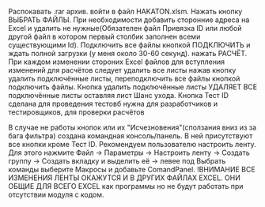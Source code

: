 Распокавать .rar архив. войти в файл HAKATON.xlsm. Нажать кнопку ВЫБРАТЬ ФАЙЛЫ. При необходимости добавить сторонние адреса на Excel и удалить не нужные(Обязателен файл Привязка ID или любой другой файл в котором первый столбик заполнен всеми существующими Id). Подключить все файлы кнопкой ПОДКЛЮЧИТЬ и ждать полной загрузки (у меня около 30-60 секунд). нажать РАСЧЁТ. При каждом изменении стороних Excel файлов для вступления изменений для расчётов следует удалить все листы нажав кнопку удалить подключённые листы, переподключить все файлы кнопкой подключить файлы. Кнопка удалить подключённые листы УДАЛЯЕТ ВСЕ подключённые листы оставляя лист Шанс ухода. Кнопка Тест ID сделана для проведения тестовб нужна для разработчиков и тестировщиков, для проверки расчётов

В случае не работы кнопок или их "Исчезновения"(сползания вниз из за бага фильтра) создана командная консоль/панель. В ней присутствуют все кнопки кроме Тест ID. Рекомендуем пользователю настроить ленту. Для этого нажмите Файл -> Параметры -> Настроить ленту -> Создать группу -> Создать вкладку и выделить её -> левее под Выбрать команды выберите Макросы и добавьте ComandPanel. !ВНИМАНИЕ ВСЕ ИЗМЕНЕНИЯ ЛЕНТЫ ОКАЖУТСЯ И В ДРУГИХ ФАЙЛАХ EXCEL. ОНИ ОБЩИЕ ДЛЯ ВСЕГО EXCEL как программы но не будут работать при отсутствии модуля с кодом.
